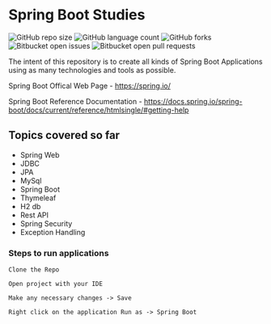 # Spring Boot Studies

![GitHub repo size](https://img.shields.io/github/repo-size/laiszig/spring_boot_sandbox?style=for-the-badge)
![GitHub language count](https://img.shields.io/github/languages/count/laiszig/spring_boot_sandbox?style=for-the-badge)
![GitHub forks](https://img.shields.io/github/forks/laiszig/spring_boot_sandbox?style=for-the-badge)
![Bitbucket open issues](https://img.shields.io/bitbucket/issues/laiszig/spring_boot_sandbox?style=for-the-badge)
![Bitbucket open pull requests](https://img.shields.io/bitbucket/pr-raw/laiszig/spring_boot_sandbox?style=for-the-badge)

The intent of this repository is to create all kinds of Spring Boot Applications using as many technologies and tools as possible.

Spring Boot Offical Web Page - https://spring.io/

Spring Boot Reference Documentation - https://docs.spring.io/spring-boot/docs/current/reference/htmlsingle/#getting-help

## Topics covered so far
* Spring Web
* JDBC
* JPA
* MySql
* Spring Boot
* Thymeleaf
* H2 db
* Rest API
* Spring Security
* Exception Handling

### Steps to run applications
```
Clone the Repo

Open project with your IDE

Make any necessary changes -> Save

Right click on the application Run as -> Spring Boot
```
